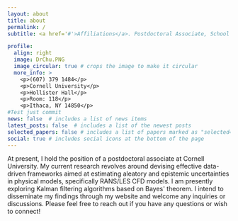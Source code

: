 ```yaml
---
layout: about
title: about
permalink: /
subtitle: <a href='#'>Affiliations</a>. Postdoctoral Associate, School of Civil and Environmental Engineering, Cornell University

profile:
  align: right
  image: DrChu.PNG
  image_circular: true # crops the image to make it circular
  more_info: >
    <p>(607) 379 1484</p> 
    <p>Cornell University</p>
    <p>Hollister Hall</p>
    <p>Room: 118</p>
    <p>Ithaca, NY 14850</p>
#Test just commit
news: false  # includes a list of news items
latest_posts: false  # includes a list of the newest posts
selected_papers: false # includes a list of papers marked as "selected={true}"
social: true # includes social icons at the bottom of the page
---
```


At present, I hold the position of a postdoctoral associate at Cornell University. My current research revolves around devising effective data-driven frameworks aimed at estimating aleatory and epistemic uncertainties in physical models, specifically RANS/LES CFD models. I am presently exploring Kalman filtering algorithms based on Bayes' theorem. I intend to disseminate my findings through my website and welcome any inquiries or discussions. Please feel free to reach out if you have any questions or wish to connect!